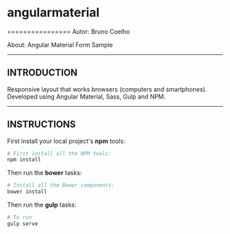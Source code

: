 # angularmaterial
================
Autor: Bruno Coelho

About: Angular Material Form Sample

----------------
INTRODUCTION
----------------

Responsive layout that works browsers (computers and smartphones). Developed using Angular Material, Sass, Gulp and NPM.

----------------
INSTRUCTIONS
----------------

First install your local project's **npm** tools:

```bash
# First install all the NPM tools:
npm install
```

Then run the **bower** tasks:

```bash
# Install all the Bower components:
bower install
```

Then run the **gulp** tasks:

```bash
# To run 
gulp serve
```
